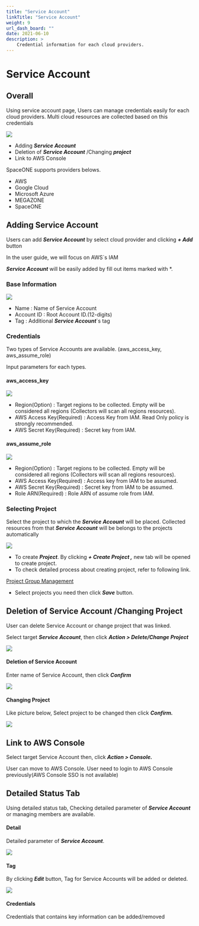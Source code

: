 ```yaml
---
title: "Service Account"
linkTitle: "Service Account"
weight: 9
url_dash_board: "" 
date: 2021-06-10
description: >
    Credential information for each cloud providers.
---
```

# Service Account

## Overall

Using service account page, Users can manage credentials easily for each  cloud providers. Multi cloud resources are collected based on this credentials

![](/docs/guides/user_guide/service_account/service_account_ficture/2020-08-07-4.34.53-2.png)


* Adding _**Service Account**_
* Deletion of _**Service Account**_ /Changing _**project**_
* Link to AWS Console

SpaceONE supports providers belows. 

* AWS
* Google Cloud
* Microsoft Azure
* MEGAZONE
* SpaceONE

## Adding Service Account

Users can add _**Service Account**_ by select cloud provider and clicking _**+ Add**_ button

In the user guide, we will focus on AWS\`s IAM

_**Service Account**_ will be easily added by fill out items marked with \*.

### Base Information

![](/docs/guides/user_guide/service_account/service_account_ficture/2020-08-07-5.44.58.png)

* Name : Name of Service Account
* Account ID : Root Account ID.\(12-digits\)
* Tag : Additional _**Service Account**_\`s tag

### Credentials

Two types of Service Accounts are available. \(aws\_access\_key, aws\_assume\_role\)

Input parameters for each types. 

#### aws\_access\_key  

![](/docs/guides/user_guide/service_account/service_account_ficture/2020-08-07-5.48.28.png)

* Region\(Option\) : Target regions to be collected. Empty will be considered all regions \(Collectors will scan all regions resources\).
* AWS Access Key\(Required\) : Access Key from IAM. Read Only policy is strongly recommended.
* AWS Secret Key\(Required\) : Secret key from IAM.

#### aws\_assume\_role

![](/docs/guides/user_guide/service_account/service_account_ficture/2020-08-07-5.53.33.png)

* Region\(Option\) : Target regions to be collected. Empty will be considered all regions \(Collectors will scan all regions resources\).
* AWS Access Key\(Required\) : Access key from IAM to be assumed.
* AWS Secret Key\(Required\) : Secret key from IAM to be assumed.
* Role ARN\(Required\) : Role ARN of assume role from IAM.

### Selecting Project

Select the project to which the _**Service Account**_ will be placed. Collected resources from that _**Service Account**_ will be belongs to the projects automatically

![](/docs/guides/user_guide/service_account/service_account_ficture/2020-08-07-6.02.19.png)

* To create _**Project**_. By clicking _**+ Create Project ,**_ new tab will be opened to create project. 
* To check detailed process about creating project, refer to following link.

<div class="my-4">
<a class="btn btn-secondary"
    href="/docs/guides/user_guide/project/project_group_management/"
    target="_blank"
    rel="noopener"
    >Project Group Management</a>
</div>

* Select projects you need then click _**Save**_ button.

## Deletion of Service Account /Changing Project 

User can delete Service Account or change project that was linked.

Select target _**Service Account**_, then click _**Action &gt; Delete/Change Project**_

![](/docs/guides/user_guide/service_account/service_account_ficture/2020-08-07-6.17.37.png)

#### Deletion of Service Account

Enter name of Service Account, then click _**Confirm**_

![](/docs/guides/user_guide/service_account/service_account_ficture/2020-08-07-6.21.27.png)

#### Changing Project

Like picture below, Select project to be changed then click _**Confirm.**_

![](/docs/guides/user_guide/service_account/service_account_ficture/2020-08-07-6.22.47.png)

## Link to AWS Console

Select target Service Account then, click _**Action &gt; Console.**_

User can move to AWS Console. User need to login to AWS Console previously\(AWS Console SSO is not available\)

## Detailed Status Tab

Using detailed status tab, Checking detailed parameter of _**Service Account**_ or managing members are available.

#### Detail 

Detailed parameter of _**Service Account**_.

![](/docs/guides/user_guide/service_account/service_account_ficture/2020-08-07-6.33.27.png)

#### Tag

By clicking _**Edit**_ button, Tag for Service Accounts will be added or deleted.

![](/docs/guides/user_guide/service_account/service_account_ficture/2020-08-07-6.54.13.png)

#### Credentials

Credentials that contains key information can be added/removed

####  


